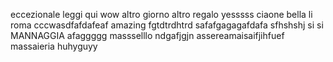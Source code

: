 eccezionale
leggi qui
wow
altro giorno altro regalo
yesssss
ciaone
bella li roma
cccwasdfafdafeaf
amazing
fgtdtrdhtrd
safafgagagafdafa
sfhshshj
si si
MANNAGGIA
afaggggg
massselllo
ndgafjgjn
assereamaisaifjihfuef
massaieria
huhyguyy
